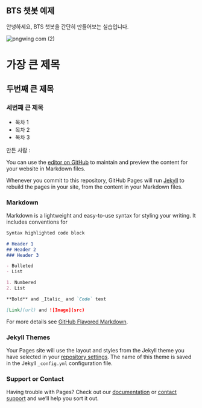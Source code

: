 ## BTS 챗봇 예제

안녕하세요, BTS 챗봇을 간단히 만들어보는 실습입니다.

![pngwing com (2)](https://user-images.githubusercontent.com/73619982/118125097-7f798680-b431-11eb-9e85-1a55e508a644.png)

# 가장 큰 제목
## 두번째 큰 제목
### 세번째 큰 제목 
- 목차 1
- 목차 2
- 목차 3

만든 사람 : 

You can use the [editor on GitHub](https://github.com/kkoma04/BTS/edit/gh-pages/index.md) to maintain and preview the content for your website in Markdown files.

Whenever you commit to this repository, GitHub Pages will run [Jekyll](https://jekyllrb.com/) to rebuild the pages in your site, from the content in your Markdown files.

### Markdown

Markdown is a lightweight and easy-to-use syntax for styling your writing. It includes conventions for

```markdown
Syntax highlighted code block

# Header 1
## Header 2
### Header 3

- Bulleted
- List

1. Numbered
2. List

**Bold** and _Italic_ and `Code` text

[Link](url) and ![Image](src)
```

For more details see [GitHub Flavored Markdown](https://guides.github.com/features/mastering-markdown/).

### Jekyll Themes

Your Pages site will use the layout and styles from the Jekyll theme you have selected in your [repository settings](https://github.com/kkoma04/BTS/settings/pages). The name of this theme is saved in the Jekyll `_config.yml` configuration file.

### Support or Contact

Having trouble with Pages? Check out our [documentation](https://docs.github.com/categories/github-pages-basics/) or [contact support](https://support.github.com/contact) and we’ll help you sort it out.
